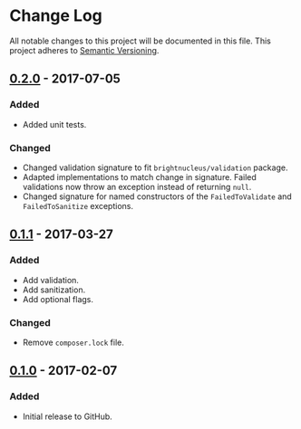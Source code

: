 # Change Log
All notable changes to this project will be documented in this file.
This project adheres to [Semantic Versioning](http://semver.org/).

## [0.2.0] - 2017-07-05
### Added
- Added unit tests.

### Changed
- Changed validation signature to fit `brightnucleus/validation` package.
- Adapted implementations to match change in signature. Failed validations now throw an exception instead of returning `null`.
- Changed signature for named constructors of the `FailedToValidate` and `FailedToSanitize` exceptions.

## [0.1.1] - 2017-03-27
### Added
- Add validation.
- Add sanitization.
- Add optional flags.

### Changed
- Remove `composer.lock` file.

## [0.1.0] - 2017-02-07
### Added
- Initial release to GitHub.

[0.2.0]: https://github.com/brightnucleus/values/compare/v0.1.1...v0.2.0
[0.1.1]: https://github.com/brightnucleus/values/compare/v0.1.0...v0.1.1
[0.1.0]: https://github.com/brightnucleus/values/compare/v0.0.0...v0.1.0
